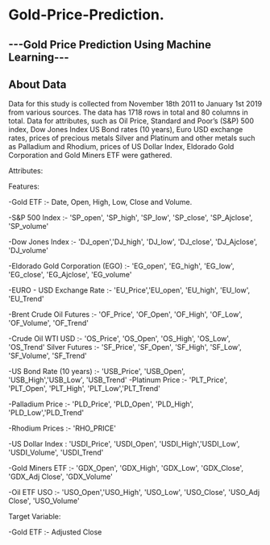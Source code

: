 # Gold-Price-Prediction.
## ---Gold Price Prediction Using Machine Learning---
## About Data
Data for this study is collected from November 18th 2011 to January 1st 2019 from various sources. The data has 1718 rows in total and 80 columns in total. Data for attributes, such as Oil Price, Standard and Poor’s (S&P) 500 index, Dow Jones Index US Bond rates (10 years), Euro USD exchange rates, prices of precious metals Silver and Platinum and other metals such as Palladium and Rhodium, prices of US Dollar Index, Eldorado Gold Corporation and Gold Miners ETF were gathered.

Attributes:

Features:

-Gold ETF :- Date, Open, High, Low, Close and Volume.

-S&P 500 Index :- 'SP_open', 'SP_high', 'SP_low', 'SP_close', 'SP_Ajclose', 'SP_volume'

-Dow Jones Index :- 'DJ_open','DJ_high', 'DJ_low', 'DJ_close', 'DJ_Ajclose', 'DJ_volume'

-Eldorado Gold Corporation (EGO) :- 'EG_open', 'EG_high', 'EG_low', 'EG_close', 'EG_Ajclose', 'EG_volume'

-EURO - USD Exchange Rate :- 'EU_Price','EU_open', 'EU_high', 'EU_low', 'EU_Trend'

-Brent Crude Oil Futures :- 'OF_Price', 'OF_Open', 'OF_High', 'OF_Low', 'OF_Volume', 'OF_Trend'

-Crude Oil WTI USD :- 'OS_Price', 'OS_Open', 'OS_High', 'OS_Low', 'OS_Trend'
Silver Futures :- 'SF_Price', 'SF_Open', 'SF_High', 'SF_Low', 'SF_Volume', 'SF_Trend'

-US Bond Rate (10 years) :- 'USB_Price', 'USB_Open', 'USB_High','USB_Low', 'USB_Trend'
-Platinum Price :- 'PLT_Price', 'PLT_Open', 'PLT_High', 'PLT_Low','PLT_Trend'

-Palladium Price :- 'PLD_Price', 'PLD_Open', 'PLD_High', 'PLD_Low','PLD_Trend'

-Rhodium Prices :- 'RHO_PRICE'

-US Dollar Index : 'USDI_Price', 'USDI_Open', 'USDI_High','USDI_Low', 'USDI_Volume', 'USDI_Trend'

-Gold Miners ETF :- 'GDX_Open', 'GDX_High', 'GDX_Low', 'GDX_Close', 'GDX_Adj Close', 'GDX_Volume'

-Oil ETF USO :- 'USO_Open','USO_High', 'USO_Low', 'USO_Close', 'USO_Adj Close', 'USO_Volume'

Target Variable:

-Gold ETF :- Adjusted Close
